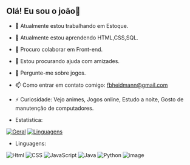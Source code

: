 ## Olá! Eu sou o joão👋
- 🔭 Atualmente estou trabalhando em Estoque.
- 🌱 Atualmente estou aprendendo HTML,CSS,SQL.
- 👯 Procuro colaborar em Front-end.
- 🤔 Estou procurando ajuda com amizades.
- 💬 Pergunte-me sobre jogos.
- 📫 Como entrar em contato comigo: fbheidmann@gmail.com
- ⚡ Curiosidade: Vejo animes, Jogos online, Estudo a noite, Gosto de manutenção de computadores.

- Estatística:

[![Geral](https://github-readme-stats.vercel.app/api?username=joaoheidmann)](https://github.com/joaoheidmann/github-readme-stats)
[![Linguagens](https://github-readme-stats.vercel.app/api/top-langs/?username=joaoheidmann)](https://github.com/anuraghazra/github-readme-stats.)

- Linguagens:
  
![Html](https://github.com/user-attachments/assets/cc55a245-8074-4d44-b85c-13c828579f01)
![CSS](https://github.com/user-attachments/assets/93caf000-fa59-4290-b672-eed25285d0a8)
![JavaScript](https://github.com/user-attachments/assets/b483a04d-57de-4e13-a839-51c0f9f7cbe2)
![Java](https://github.com/user-attachments/assets/f48dad17-9bb5-4bbd-b49e-e49e0cdbd9eb)
![Python](https://github.com/user-attachments/assets/b3c759b1-c0a9-43e8-ac91-2e4159bced95)
![image](https://github.com/user-attachments/assets/5cd7a9ca-00bd-4398-afe4-2d226eb4d9a0)
